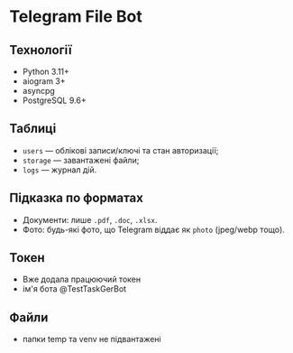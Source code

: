 # Telegram File Bot 

## Технології
- Python 3.11+
- aiogram 3+
- asyncpg
- PostgreSQL 9.6+

## Таблиці
- `users` — облікові записи/ключі та стан авторизації;
- `storage` — завантажені файли;
- `logs` — журнал дій.

## Підказка по форматах
- Документи: лише `.pdf`, `.doc`, `.xlsx`.
- Фото: будь-які фото, що Telegram віддає як `photo` (jpeg/webp тощо).

## Токен
- Вже додала працюючий токен 
- ім'я бота @TestTaskGerBot

## Файли
- папки temp та venv не підвантажені
